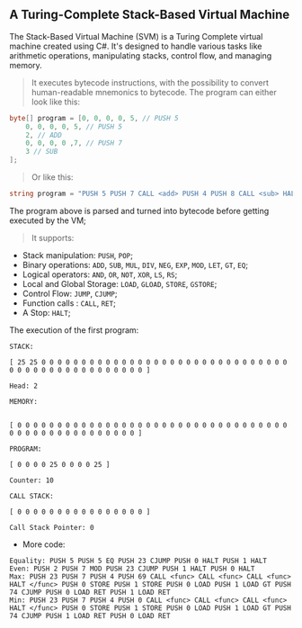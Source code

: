 ## A Turing-Complete Stack-Based Virtual Machine

The Stack-Based Virtual Machine (SVM) is a Turing Complete virtual machine created using C#. It's designed to handle various tasks like arithmetic operations, manipulating stacks, control flow, and managing memory.

> It executes bytecode instructions, with the possibility to convert human-readable mnemonics to bytecode. The program can either look like this:

```c#
byte[] program = [0, 0, 0, 0, 5, // PUSH 5
    0, 0, 0, 0, 5, // PUSH 5
    2, // ADD
    0, 0, 0, 0 ,7, // PUSH 7
    3 // SUB
];
```

> Or like this:

```c#
string program = "PUSH 5 PUSH 7 CALL <add> PUSH 4 PUSH 8 CALL <sub> HALT </add> ADD RET </sub> SUB RET"
```

The program above is parsed and turned into bytecode before getting executed by the VM;

> It supports:

- Stack manipulation: `PUSH`, `POP`;
- Binary operations: `ADD`, `SUB`, `MUL`, `DIV`, `NEG`, `EXP`, `MOD`, `LET`, `GT`, `EQ`;
- Logical operators: `AND`, `OR`, `NOT`, `XOR`, `LS`, `RS`;
- Local and Global Storage: `LOAD`, `GLOAD`, `STORE`, `GSTORE`;
- Control Flow: `JUMP`, `CJUMP`;
- Function calls : `CALL`, `RET`;
- A Stop: `HALT`;

The execution of the first program:

```
STACK:

[ 25 25 0 0 0 0 0 0 0 0 0 0 0 0 0 0 0 0 0 0 0 0 0 0 0 0 0 0 0 0 0 0 0 0 0 0 0 0 0 0 0 0 0 0 0 0 0 0 0 0 ]

Head: 2

MEMORY:


[ 0 0 0 0 0 0 0 0 0 0 0 0 0 0 0 0 0 0 0 0 0 0 0 0 0 0 0 0 0 0 0 0 0 0 0 0 0 0 0 0 0 0 0 0 0 0 0 0 0 0 ]

PROGRAM:

[ 0 0 0 0 25 0 0 0 0 25 ]

Counter: 10

CALL STACK:

[ 0 0 0 0 0 0 0 0 0 0 0 0 0 0 0 0 ]

Call Stack Pointer: 0
```

- More code:
```
Equality: PUSH 5 PUSH 5 EQ PUSH 23 CJUMP PUSH 0 HALT PUSH 1 HALT
Even: PUSH 2 PUSH 7 MOD PUSH 23 CJUMP PUSH 1 HALT PUSH 0 HALT
Max: PUSH 23 PUSH 7 PUSH 4 PUSH 69 CALL <func> CALL <func> CALL <func> HALT </func> PUSH 0 STORE PUSH 1 STORE PUSH 0 LOAD PUSH 1 LOAD GT PUSH 74 CJUMP PUSH 0 LOAD RET PUSH 1 LOAD RET
Min: PUSH 23 PUSH 7 PUSH 4 PUSH 0 CALL <func> CALL <func> CALL <func> HALT </func> PUSH 0 STORE PUSH 1 STORE PUSH 0 LOAD PUSH 1 LOAD GT PUSH 74 CJUMP PUSH 1 LOAD RET PUSH 0 LOAD RET
```
